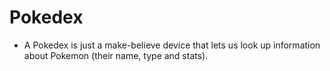 # Pokedex
- A Pokedex is just a make-believe device that lets us look up information about Pokemon (their name, type and stats).
